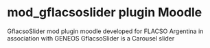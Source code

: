 # mod_gflacsoslider plugin Moodle
GflacsoSlider mod plugin moodle developed for FLACSO Argentina in association with GENEOS
GflacsoSlider is a Carousel slider
